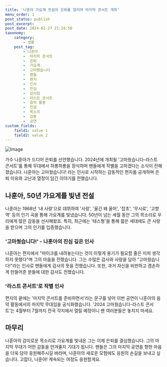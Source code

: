 ```yaml
---
title: '나훈아 가요계 전설의 은퇴를 알리며 마지막 콘서트 개최'
menu_order: 1
post_status: publish
post_excerpt: 
post_date: 2024-02-27 21:24:50
taxonomy:
    category:
        - 생활
    post_tag:
        - 나훈아
        -  마지막 콘서트
        -  은퇴
        -  가요계
        -  고마웠습니다
        -  팬들
        -  편지
        -  인사
        -  진심
        -  감사함
        -  라스트 콘서트
        -  음악 활동
        -  전설
        -  목소리
        -  감동
        -  공연
custom_fields:
    field1: value 1
    field2: value 2
---
```


![Image](https://imgnews.pstatic.net/image/023/2024/02/27/0003818996_001_20240227102611018.jpg?type=w647)

가수 나훈아가 드디어 은퇴를 선언했습니다. 2024년에 개최될 '고마웠습니다-라스트 콘서트'를 통해 무대에서 하롱하롱을 장식하며 팬들에게 작별을 고하겠다는 소식이 전해졌습니다. 나훈아는 고마웠습니다! 라는 인사로 시작하는 감동적인 편지를 공개하며 은퇴 이유와 고난과 열정이 담긴 이야기를 전했습니다.
## 나훈아, 50년 가요계를 빛낸 전설
나훈아는 1968년 '내 사랑'으로 데뷔하여 '사랑', '울긴 왜 울어', '잡초', '무시로', '고향역' 등의 인기 곡을 통해 가요계를 빛냈습니다. 50년이 넘는 세월 동안 그의 목소리로 우리에게 많은 감동을 선사해왔죠. 특히, 최근에는 '테스형'을 통해 젊은 세대에도 큰 사랑을 받으며 그의 인기를 입증했습니다.
### '고마웠습니다!' - 나훈아의 진심 깊은 인사
나훈아는 편지에서 "마이크를 내려놓는다는 것이 이렇게 용기가 필요할 줄은 미처 생각하지 못했다"며 그의 마음을 전했습니다. 그는 수많은 감사와 사랑을 담아 "고마웠습니다!"라는 인사로 팬들에게 감사의 뜻을 전했습니다. 또한, 과거 자신을 비판하고 겸손하게 만들어준 분들에 대한 감사도 전했습니다.
### '라스트 콘서트'로 작별 인사
편지의 끝에는 '마지막 콘서트를 준비하면서'라는 문구를 넣어 이번 공연이 나훈아의 음악 활동에서의 마지막 무대임을 공식화했습니다. '2024 고마웠습니다-라스트 콘서트'는 4월부터 7월까지 전국 각지에서 열릴 예정이니 팬 여러분들은 놓치지 마세요.
## 마무리
나훈아의 감미로운 목소리로 가요계를 빛내온 그는 이제 은퇴를 결심했습니다. 그의 마지막 무대가 어떤 감동을 안겨줄지 기대가 됩니다. 팬들은 그의 마지막 공연을 향한 마음을 더욱 담아 응원해주시길 바라며, 나훈아의 새로운 모험에도 응원의 손길을 보내고 싶습니다. 고맙다, 나훈아! 계속되는 여정도 응원할게요.
